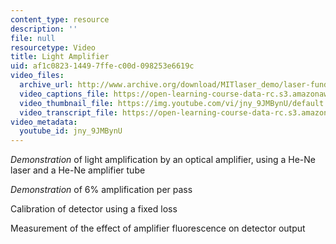 ```yaml
---
content_type: resource
description: ''
file: null
resourcetype: Video
title: Light Amplifier
uid: af1c0823-1449-7ffe-c00d-098253e6619c
video_files:
  archive_url: http://www.archive.org/download/MITlaser_demo/laser-fund-demo-2_300k.mp4
  video_captions_file: https://open-learning-course-data-rc.s3.amazonaws.com/res-6-006-video-demonstrations-in-lasers-and-optics-spring-2008/3ce2ff4445ea577e811457938eba11f3_jny_9JMBynU.vtt
  video_thumbnail_file: https://img.youtube.com/vi/jny_9JMBynU/default.jpg
  video_transcript_file: https://open-learning-course-data-rc.s3.amazonaws.com/res-6-006-video-demonstrations-in-lasers-and-optics-spring-2008/332dd4ea44c17442d79f53c9acf017a6_jny_9JMBynU.pdf
video_metadata:
  youtube_id: jny_9JMBynU
---
```


_Demonstration_ of light amplification by an optical amplifier, using a He-Ne laser and a He-Ne amplifier tube

_Demonstration_ of 6% amplification per pass

Calibration of detector using a fixed loss

Measurement of the effect of amplifier fluorescence on detector output